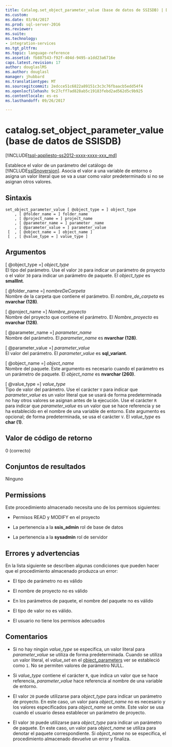 ```yaml
---
title: Catalog.set_object_parameter_value (base de datos de SSISDB) | Documentos de Microsoft
ms.custom: 
ms.date: 03/04/2017
ms.prod: sql-server-2016
ms.reviewer: 
ms.suite: 
ms.technology:
- integration-services
ms.tgt_pltfrm: 
ms.topic: language-reference
ms.assetid: fb887543-f92f-404d-9495-a1dd23a6716e
caps.latest.revision: 17
author: douglaslMS
ms.author: douglasl
manager: jhubbard
ms.translationtype: MT
ms.sourcegitcommit: 2edcce51c6822a89151c3c3c76fbaacb5edd54f4
ms.openlocfilehash: 9c27cff7ad828ab5c19183febd2ad562d5c9b925
ms.contentlocale: es-es
ms.lasthandoff: 09/26/2017

---
```

# <a name="catalogsetobjectparametervalue-ssisdb-database"></a>catalog.set_object_parameter_value (base de datos de SSISDB)
[!INCLUDE[tsql-appliesto-ss2012-xxxx-xxxx-xxx_md](../../includes/tsql-appliesto-ss2012-xxxx-xxxx-xxx-md.md)]

  Establece el valor de un parámetro del catálogo de [!INCLUDE[ssISnoversion](../../includes/ssisnoversion-md.md)]. Asocia el valor a una variable de entorno o asigna un valor literal que se va a usar como valor predeterminado si no se asignan otros valores.  
  
## <a name="syntax"></a>Sintaxis  
  
```tsql  
set_object_parameter_value [ @object_type = ] object_type   
    , [ @folder_name = ] folder_name   
    , [ @project_name = ] project_name   
    , [ @parameter_name = ] parameter _name   
    , [ @parameter_value = ] parameter_value   
 [  , [ @object_name = ] object_name ]  
 [  , [ @value_type = ] value_type ]  
```  
  
## <a name="arguments"></a>Argumentos  
 [ @object_type =] *object_type*  
 El tipo del parámetro. Use el valor `20` para indicar un parámetro de proyecto o el valor `30` para indicar un parámetro de paquete. El *object_type* es **smallInt**.  
  
 [ @folder_name =] *nombreDeCarpeta*  
 Nombre de la carpeta que contiene el parámetro. El *nombre_de_carpeta* es **nvarchar (128)**.  
  
 [ @project_name =] *Nombre_proyecto*  
 Nombre del proyecto que contiene el parámetro. El *Nombre_proyecto* es **nvarchar (128)**.  
  
 [ @parameter_name =] *parameter_name*  
 Nombre del parámetro. El *parameter_name* es **nvarchar (128)**.  
  
 [ @parameter_value =] *parameter_value*  
 El valor del parámetro. El *parameter_value* es **sql_variant**.  
  
 [ @object_name =] *object_name*  
 Nombre del paquete. Este argumento es necesario cuando el parámetro es un parámetro de paquete. El *object_name* es **nvarchar (260)**.  
  
 [ @value_type =] *value_type*  
 Tipo de valor del parámetro. Use el carácter `V` para indicar que *parameter_value* es un valor literal que se usará de forma predeterminada no hay otros valores se asignan antes de la ejecución. Use el carácter `R` para indicar que *parameter_value* es un valor que se hace referencia y se ha establecido en el nombre de una variable de entorno. Este argumento es opcional; de forma predeterminada, se usa el carácter `V`. El *value_type* es **char (1)**.  
  
## <a name="return-code-value"></a>Valor de código de retorno  
 0 (correcto)  
  
## <a name="result-sets"></a>Conjuntos de resultados  
 Ninguno  
  
## <a name="permissions"></a>Permissions  
 Este procedimiento almacenado necesita uno de los permisos siguientes:  
  
-   Permisos READ y MODIFY en el proyecto  
  
-   La pertenencia a la **ssis_admin** rol de base de datos  
  
-   La pertenencia a la **sysadmin** rol de servidor  
  
## <a name="errors-and-warnings"></a>Errores y advertencias  
 En la lista siguiente se describen algunas condiciones que pueden hacer que el procedimiento almacenado produzca un error:  
  
-   El tipo de parámetro no es válido  
  
-   El nombre de proyecto no es válido  
  
-   En los parámetros de paquete, el nombre del paquete no es válido  
  
-   El tipo de valor no es válido.  
  
-   El usuario no tiene los permisos adecuados  
  
## <a name="remarks"></a>Comentarios  
  
-   Si no hay ningún *value_type* se especifica, un valor literal para *parameter_value* se utiliza de forma predeterminada. Cuando se utiliza un valor literal, el *value_set* en el [object_parameters](../../integration-services/system-views/catalog-object-parameters-ssisdb-database.md) ver se estableció como `1`. No se permiten valores de parámetro NULL.  
  
-   Si *value_type* contiene el carácter `R`, que indica un valor que se hace referencia, *parameter_value* hace referencia al nombre de una variable de entorno.  
  
-   El valor `20` puede utilizarse para *object_type* para indicar un parámetro de proyecto. En este caso, un valor para *object_name* no es necesario y los valores especificados para *object_name* se omite. Este valor se usa cuando el usuario desea establecer un parámetro de proyecto.  
  
-   El valor `30` puede utilizarse para *object_type* para indicar un parámetro de paquete. En este caso, un valor para *object_name* se utiliza para denotar el paquete correspondiente. Si *object_name* no se especifica, el procedimiento almacenado devuelve un error y finaliza.  
  
  
